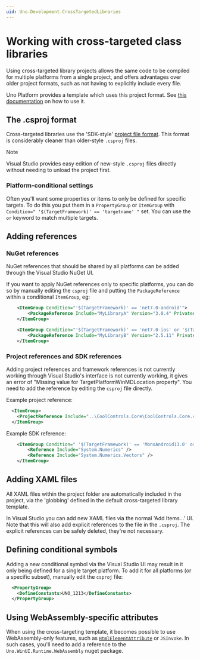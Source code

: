 ```yaml
---
uid: Uno.Development.CrossTargetedLibraries
---
```


# Working with cross-targeted class libraries

Using cross-targeted library projects allows the same code to be compiled for multiple platforms from a single project, and offers advantages over older project formats, such as not having to explicitly include every file.

Uno Platform provides a template which uses this project format. See [this documentation](xref:Guide.HowTo.Create-Control-Library) on how to use it.

## The .csproj format

Cross-targeted libraries use the 'SDK-style' [project file format](https://docs.microsoft.com/en-us/dotnet/core/tools/csproj). This format is considerably cleaner than older-style `.csproj` files.

> [!NOTE]
> Visual Studio provides easy edition of new-style `.csproj` files directly without needing to unload the project first.

### Platform-conditional settings

Often you'll want some properties or items to only be defined for specific targets. To do this you put them in a `PropertyGroup` or `ItemGroup` with `Condition=" '$(TargetFramework)' == 'targetname' "` set. You can use the `or` keyword to match multiple targets.


## Adding references

### NuGet references

NuGet references that should be shared by all platforms can be added through the Visual Studio NuGet UI.

If you want to apply NuGet references only to specific platforms, you can do so by manually editing the `csproj` file and putting the `PackageReference` within a conditional `ItemGroup`, eg:
```xml
	<ItemGroup Condition="'$(TargetFramework)' == 'net7.0-android'">
		<PackageReference Include="MyLibraryA" Version="3.0.4" PrivateAssets="none" />
	</ItemGroup>

	<ItemGroup Condition="'$(TargetFramework)' == 'net7.0-ios' or '$(TargetFramework)' == 'net7.0-maccatalyst'">
		<PackageReference Include="MyLibraryB" Version="2.5.11" PrivateAssets="none" />
	</ItemGroup>
```

### Project references and SDK references

Adding project references and framework references is not currently working through Visual Studio's interface is not currently working, it gives an error of "Missing value for TargetPlatformWinMDLocation property". You need to add the reference by editing the `csproj` file directly.

Example project reference:
```xml
  <ItemGroup>
    <ProjectReference Include="..\CoolControls.Core\CoolControls.Core.csproj" />
  </ItemGroup>
```

Example SDK reference:
```xml
	<ItemGroup Condition=" '$(TargetFramework)' == 'MonoAndroid13.0' or '$(TargetFramework)' == 'xamarinios10' or '$(TargetFramework)' == 'xamarinmac20' ">
		<Reference Include="System.Numerics" />
		<Reference Include="System.Numerics.Vectors" />
	</ItemGroup>
```

## Adding XAML files

All XAML files within the project folder are automatically included in the project, via the 'globbing' defined in the default cross-targeted library template.

In Visual Studio you can add new XAML files via the normal 'Add Items...' UI. Note that this will also add explicit references to the file in the `.csproj`. The explicit references can be safely deleted, they're not necessary.

## Defining conditional symbols

Adding a new conditional symbol via the Visual Studio UI may result in it only being defined for a single target platform. To add it for all platforms (or a specific subset), manually edit the `csproj` file:
```xml
  <PropertyGroup>
    <DefineConstants>UNO_1213</DefineConstants>
  </PropertyGroup>
```

## Using WebAssembly-specific attributes

When using the cross-targeting template, it becomes possible to use WebAssembly-only features, such as [`HtmlElementAttribute`](interop/wasm-javascript-1.md) or `JSInvoke`. In such cases, you'll need to add a reference to the `Uno.WinUI.Runtime.WebAssembly` nuget package.
